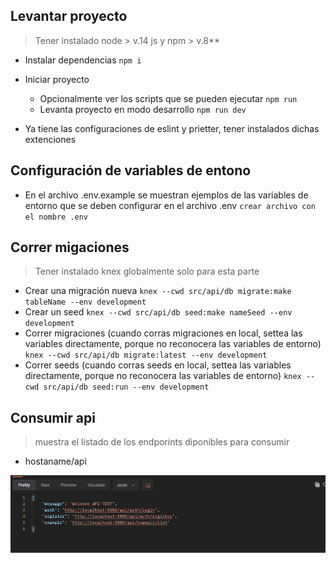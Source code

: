 ## Levantar proyecto 
>Tener instalado node > v.14 js y npm > v.8**
* Instalar dependencias 
  `npm i`
* Iniciar proyecto 
     - Opcionalmente ver los scripts que se pueden ejecutar
    `npm run`
     - Levanta proyecto en modo desarrollo
    `npm run dev `
     
* Ya tiene las configuraciones de eslint y prietter, tener instalados dichas extenciones

## Configuración de variables de entono
 * En el archivo .env.example se muestran ejemplos de las variables de entorno que se deben  configurar en el archivo .env
`crear archivo con el nombre .env`

## Correr migaciones
> Tener instalado knex globalmente solo para esta parte

* Crear una migración nueva
  ` knex --cwd src/api/db migrate:make tableName --env development `
* Crear un seed
  `knex --cwd src/api/db seed:make nameSeed --env development`
* Correr migraciones (cuando corras migraciones en local, settea las variables directamente, porque no reconocera las variables de entorno)
  `knex --cwd src/api/db migrate:latest --env development`
* Correr seeds (cuando corras seeds en local, settea las variables directamente, porque no reconocera las variables de entorno)
   `knex --cwd src/api/db seed:run --env development`

## Consumir api
 > muestra el listado de los endporints diponibles para consumir
   * hostaname/api
   <img src="./src/assets/endpoints-api.png" alt="My api"/>
